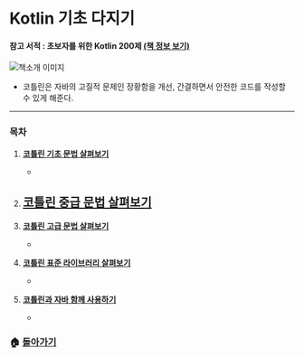 # Kotlin 기초 다지기

#### 참고 서적 : 초보자를 위한 Kotlin 200제 [(책 정보 보기)](https://book.naver.com/bookdb/book_detail.nhn?bid=13606484)

![책소개 이미지](https://user-images.githubusercontent.com/17778171/57186616-6f16a300-6f1d-11e9-8c8b-94925735d751.png)

- 코틀린은 자바의 고질적 문제인 장황함을 개선, 간결하면서 안전한 코드를 작성할 수 있게 해준다.

  

***

### 목차

1. [**코틀린 기초 문법 살펴보기**](https://github.com/3457soso/TIL/blob/master/Kotlin/01_basic.md)

   - 
2. [**코틀린 중급 문법 살펴보기**](https://github.com/3457soso/TIL/blob/master/Kotlin/02_intermediate.md)  
   - 
3. [**코틀린 고급 문법 살펴보기**](https://github.com/3457soso/TIL/blob/master/Kotlin/03_advanced.md) 

   - 
4. [**코틀린 표준 라이브러리 살펴보기**](https://github.com/3457soso/TIL/blob/master/Kotlin/04_library.md)

   - 
5. [**코틀린과 자바 함께 사용하기**](https://github.com/3457soso/TIL/blob/master/Kotlin/05_Java.md)

   - 

####  

### :house: [**돌아가기**](https://github.com/3457soso/TIL)